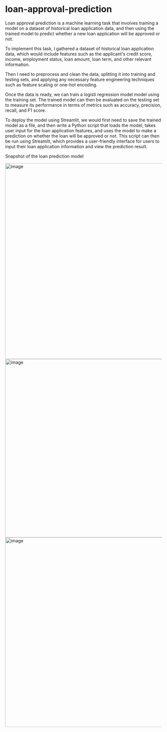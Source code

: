 # loan-approval-prediction

Loan approval prediction is a machine learning task that involves training a model on a dataset of historical loan application data, and then using the trained model to predict whether a new loan application will be approved or not.

To implement this task, I gathered a dataset of historical loan application data, which would include features such as the applicant's credit score, income, employment status, loan amount, loan term, and other relevant information.

Then I need to preprocess and clean the data, splitting it into training and testing sets, and applying any necessary feature engineering techniques such as feature scaling or one-hot encoding.

Once the data is ready, we can train a logisti regression model model using the training set. The trained model can then be evaluated on the testing set to measure its performance in terms of metrics such as accuracy, precision, recall, and F1 score.

To deploy the model using Streamlit, we would first need to save the trained model as a file, and then write a Python script that loads the model, takes user input for the loan application features, and uses the model to make a prediction on whether the loan will be approved or not. This script can then be run using Streamlit, which provides a user-friendly interface for users to input their loan application information and view the prediction result.

Snapshot of the loan prediction model


<img width="628" alt="image" src="https://github.com/ShaliniMuthukumar/loan-approval-prediction/assets/106624891/6074bde5-67ba-4a10-b993-628322696e1e">
<img width="572" alt="image" src="https://github.com/ShaliniMuthukumar/loan-approval-prediction/assets/106624891/ca0184c1-d5ec-4915-accb-9583d909a502">
<img width="608" alt="image" src="https://github.com/ShaliniMuthukumar/loan-approval-prediction/assets/106624891/a7c6823b-3faa-4f4e-a4b8-26f083ebc11a">
